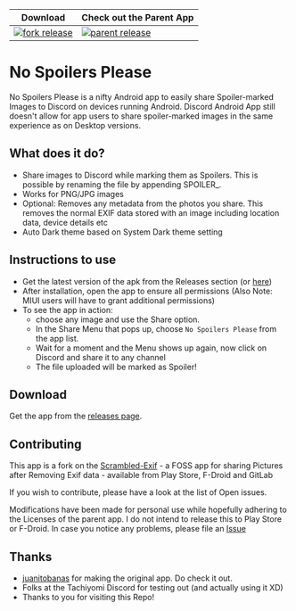 | Download | Check out the Parent App |
|----------|------------|
| [![fork release](https://img.shields.io/github/release/curche/no-spoilers-please.svg?maxAge=3600&label=fork-release)](https://github.com/curche/no-spoilers-please/releases) | [![parent release](https://img.shields.io/gitlab/pipeline/juanitobananas/scrambled-exif/master?maxAge=3600&label=parent-release)](https://gitlab.com/juanitobananas/scrambled-exif/-/tree/master/) |


# No Spoilers Please

No Spoilers Please is a nifty Android app to easily share Spoiler-marked Images to Discord on devices running Android. Discord Android App still doesn't allow for app users to share spoiler-marked images in the same experience as on Desktop versions.

## What does it do?

* Share images to Discord while marking them as Spoilers. This is possible by renaming the file by appending SPOILER_.
* Works for PNG/JPG images
* Optional: Removes any metadata from the photos you share. This removes the normal EXIF data stored with an image including location data, device details etc
* Auto Dark theme based on System Dark theme setting

## Instructions to use

* Get the latest version of the apk from the Releases section (or [here](https://github.com/curche/no-spoilers-please/releases/latest))
* After installation, open the app to ensure all permissions (Also Note: MIUI users will have to grant additional permissions)
* To see the app in action:
  - choose any image and use the Share option. 
  - In the Share Menu that pops up, choose `No Spoilers Please` from the app list.
  - Wait for a moment and the Menu shows up again, now click on Discord and share it to any channel
  - The file uploaded will be marked as Spoiler!

## Download

Get the app from the [releases page](https://github.com/curche/no-spoilers-please/releases/latest).

## Contributing

This app is a fork on the [Scrambled-Exif](https://gitlab.com/juanitobananas/scrambled-exif/) - a FOSS app for sharing Pictures after Removing Exif data - available from Play Store, F-Droid and GitLab

If you wish to contribute, please have a look at the list of Open issues.

Modifications have been made for personal use while hopefully adhering to the Licenses of the parent app. I do not intend to release this to Play Store or F-Droid. In case you notice any problems, please file an [Issue](https://github.com/curche/no-spoilers-please/issues/new)

## Thanks

* [juanitobanas](https://gitlab.com/juanitobananas) for making the original app. Do check it out.
* Folks at the Tachiyomi Discord for testing out (and actually using it XD)
* Thanks to you for visiting this Repo!
